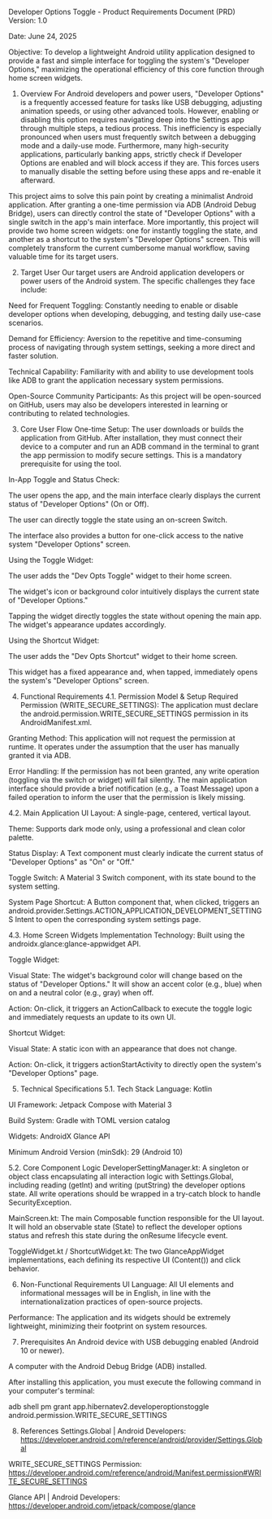 Developer Options Toggle - Product Requirements Document (PRD)
Version: 1.0

Date: June 24, 2025

Objective: To develop a lightweight Android utility application designed to provide a fast and simple interface for toggling the system's "Developer Options," maximizing the operational efficiency of this core function through home screen widgets.

1. Overview
For Android developers and power users, "Developer Options" is a frequently accessed feature for tasks like USB debugging, adjusting animation speeds, or using other advanced tools. However, enabling or disabling this option requires navigating deep into the Settings app through multiple steps, a tedious process. This inefficiency is especially pronounced when users must frequently switch between a debugging mode and a daily-use mode. Furthermore, many high-security applications, particularly banking apps, strictly check if Developer Options are enabled and will block access if they are. This forces users to manually disable the setting before using these apps and re-enable it afterward.

This project aims to solve this pain point by creating a minimalist Android application. After granting a one-time permission via ADB (Android Debug Bridge), users can directly control the state of "Developer Options" with a single switch in the app's main interface. More importantly, this project will provide two home screen widgets: one for instantly toggling the state, and another as a shortcut to the system's "Developer Options" screen. This will completely transform the current cumbersome manual workflow, saving valuable time for its target users.

2. Target User
Our target users are Android application developers or power users of the Android system. The specific challenges they face include:

Need for Frequent Toggling: Constantly needing to enable or disable developer options when developing, debugging, and testing daily use-case scenarios.

Demand for Efficiency: Aversion to the repetitive and time-consuming process of navigating through system settings, seeking a more direct and faster solution.

Technical Capability: Familiarity with and ability to use development tools like ADB to grant the application necessary system permissions.

Open-Source Community Participants: As this project will be open-sourced on GitHub, users may also be developers interested in learning or contributing to related technologies.

3. Core User Flow
One-time Setup: The user downloads or builds the application from GitHub. After installation, they must connect their device to a computer and run an ADB command in the terminal to grant the app permission to modify secure settings. This is a mandatory prerequisite for using the tool.

In-App Toggle and Status Check:

The user opens the app, and the main interface clearly displays the current status of "Developer Options" (On or Off).

The user can directly toggle the state using an on-screen Switch.

The interface also provides a button for one-click access to the native system "Developer Options" screen.

Using the Toggle Widget:

The user adds the "Dev Opts Toggle" widget to their home screen.

The widget's icon or background color intuitively displays the current state of "Developer Options."

Tapping the widget directly toggles the state without opening the main app. The widget's appearance updates accordingly.

Using the Shortcut Widget:

The user adds the "Dev Opts Shortcut" widget to their home screen.

This widget has a fixed appearance and, when tapped, immediately opens the system's "Developer Options" screen.

4. Functional Requirements
4.1. Permission Model & Setup
Required Permission (WRITE_SECURE_SETTINGS): The application must declare the android.permission.WRITE_SECURE_SETTINGS permission in its AndroidManifest.xml.

Granting Method: This application will not request the permission at runtime. It operates under the assumption that the user has manually granted it via ADB.

Error Handling: If the permission has not been granted, any write operation (toggling via the switch or widget) will fail silently. The main application interface should provide a brief notification (e.g., a Toast Message) upon a failed operation to inform the user that the permission is likely missing.

4.2. Main Application UI
Layout: A single-page, centered, vertical layout.

Theme: Supports dark mode only, using a professional and clean color palette.

Status Display: A Text component must clearly indicate the current status of "Developer Options" as "On" or "Off."

Toggle Switch: A Material 3 Switch component, with its state bound to the system setting.

System Page Shortcut: A Button component that, when clicked, triggers an android.provider.Settings.ACTION_APPLICATION_DEVELOPMENT_SETTINGS Intent to open the corresponding system settings page.

4.3. Home Screen Widgets
Implementation Technology: Built using the androidx.glance:glance-appwidget API.

Toggle Widget:

Visual State: The widget's background color will change based on the status of "Developer Options." It will show an accent color (e.g., blue) when on and a neutral color (e.g., gray) when off.

Action: On-click, it triggers an ActionCallback to execute the toggle logic and immediately requests an update to its own UI.

Shortcut Widget:

Visual State: A static icon with an appearance that does not change.

Action: On-click, it triggers actionStartActivity to directly open the system's "Developer Options" page.

5. Technical Specifications
5.1. Tech Stack
Language: Kotlin

UI Framework: Jetpack Compose with Material 3

Build System: Gradle with TOML version catalog

Widgets: AndroidX Glance API

Minimum Android Version (minSdk): 29 (Android 10)

5.2. Core Component Logic
DeveloperSettingManager.kt: A singleton or object class encapsulating all interaction logic with Settings.Global, including reading (getInt) and writing (putString) the developer options state. All write operations should be wrapped in a try-catch block to handle SecurityException.

MainScreen.kt: The main Composable function responsible for the UI layout. It will hold an observable state (State<Boolean>) to reflect the developer options status and refresh this state during the onResume lifecycle event.

ToggleWidget.kt / ShortcutWidget.kt: The two GlanceAppWidget implementations, each defining its respective UI (Content()) and click behavior.

6. Non-Functional Requirements
UI Language: All UI elements and informational messages will be in English, in line with the internationalization practices of open-source projects.

Performance: The application and its widgets should be extremely lightweight, minimizing their footprint on system resources.

7. Prerequisites
An Android device with USB debugging enabled (Android 10 or newer).

A computer with the Android Debug Bridge (ADB) installed.

After installing this application, you must execute the following command in your computer's terminal:

adb shell pm grant app.hibernatev2.developeroptionstoggle android.permission.WRITE_SECURE_SETTINGS

8. References
Settings.Global | Android Developers: https://developer.android.com/reference/android/provider/Settings.Global

WRITE_SECURE_SETTINGS Permission: https://developer.android.com/reference/android/Manifest.permission#WRITE_SECURE_SETTINGS

Glance API | Android Developers: https://developer.android.com/jetpack/compose/glance